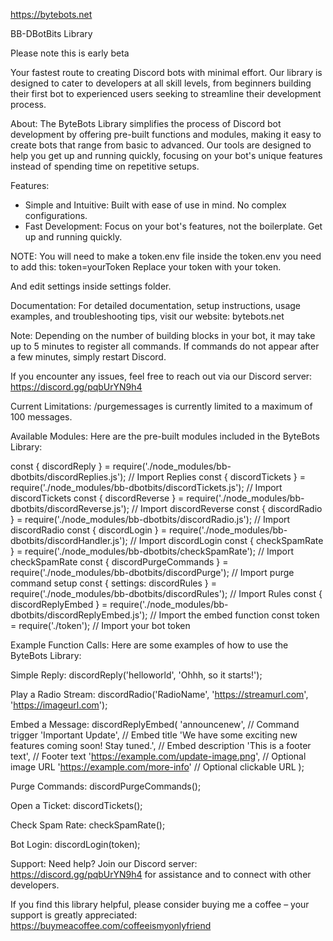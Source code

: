 https://bytebots.net 

BB-DBotBits Library

Please note this is early beta

Your fastest route to creating Discord bots with minimal effort. Our library is designed to cater to developers at all skill levels, from beginners building their first bot to experienced users seeking to streamline their development process.

About:
The ByteBots Library simplifies the process of Discord bot development by offering pre-built functions and modules, making it easy to create bots that range from basic to advanced. Our tools are designed to help you get up and running quickly, focusing on your bot's unique features instead of spending time on repetitive setups.

Features:
- Simple and Intuitive: Built with ease of use in mind. No complex configurations.
- Fast Development: Focus on your bot's features, not the boilerplate. Get up and running quickly.

NOTE:
You will need to make a token.env file inside the token.env you need to add this:
token=yourToken
Replace your token with your token.

And edit settings inside settings folder.

Documentation:
For detailed documentation, setup instructions, usage examples, and troubleshooting tips, visit our website: bytebots.net

Note: Depending on the number of building blocks in your bot, it may take up to 5 minutes to register all commands. If commands do not appear after a few minutes, simply restart Discord.

If you encounter any issues, feel free to reach out via our Discord server: https://discord.gg/pqbUrYN9h4

Current Limitations:
/purgemessages is currently limited to a maximum of 100 messages.

Available Modules:
Here are the pre-built modules included in the ByteBots Library:

const { discordReply } = require('./node_modules/bb-dbotbits/discordReplies.js'); // Import Replies
const { discordTickets } = require('./node_modules/bb-dbotbits/discordTickets.js'); // Import discordTickets
const { discordReverse } = require('./node_modules/bb-dbotbits/discordReverse.js'); // Import discordReverse
const { discordRadio } = require('./node_modules/bb-dbotbits/discordRadio.js'); // Import discordRadio
const { discordLogin } = require('./node_modules/bb-dbotbits/discordHandler.js'); // Import discordLogin
const { checkSpamRate } = require('./node_modules/bb-dbotbits/checkSpamRate'); // Import checkSpamRate
const { discordPurgeCommands } = require('./node_modules/bb-dbotbits/discordPurge'); // Import purge command setup
const { settings: discordRules } = require('./node_modules/bb-dbotbits/discordRules'); // Import Rules
const { discordReplyEmbed } = require('./node_modules/bb-dbotbits/discordReplyEmbed.js'); // Import the embed function
const token = require('./token'); // Import your bot token

Example Function Calls:
Here are some examples of how to use the ByteBots Library:

Simple Reply:
discordReply('helloworld', 'Ohhh, so it starts!');

Play a Radio Stream:
discordRadio('RadioName', 'https://streamurl.com', 'https://imageurl.com');

Embed a Message:
discordReplyEmbed(
    'announcenew', // Command trigger
    'Important Update', // Embed title
    'We have some exciting new features coming soon! Stay tuned.', // Embed description
    'This is a footer text', // Footer text
    'https://example.com/update-image.png', // Optional image URL
    'https://example.com/more-info' // Optional clickable URL
);

Purge Commands:
discordPurgeCommands();

Open a Ticket:
discordTickets();

Check Spam Rate:
checkSpamRate();

Bot Login:
discordLogin(token);

Support:
Need help? Join our Discord server: https://discord.gg/pqbUrYN9h4 for assistance and to connect with other developers.

If you find this library helpful, please consider buying me a coffee – your support is greatly appreciated:
https://buymeacoffee.com/coffeeismyonlyfriend
